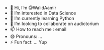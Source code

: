 - 👋 Hi, I’m @WalidAamir
- 👀 I’m interested in Data Science  
- 🌱 I’m currently learning Python
- 💞️ I’m looking to collaborate on audiotorium  
- 📫 How to reach me : email  
- 😄 Pronouns: ...
- ⚡ Fun fact: ... Yup

<!---
WalidAamir/WalidAamir is a ✨ special ✨ repository because its `README.md` (this file) appears on your GitHub profile.
You can click the Preview link to take a look at your changes.
--->
